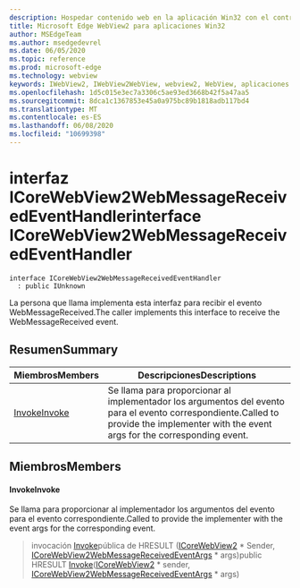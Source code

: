 ```yaml
---
description: Hospedar contenido web en la aplicación Win32 con el control Microsoft Edge WebView2
title: Microsoft Edge WebView2 para aplicaciones Win32
author: MSEdgeTeam
ms.author: msedgedevrel
ms.date: 06/05/2020
ms.topic: reference
ms.prod: microsoft-edge
ms.technology: webview
keywords: IWebView2, IWebView2WebView, webview2, WebView, aplicaciones Win32, Win32, Edge, ICoreWebView2, ICoreWebView2Controller, control de explorador, HTML Edge
ms.openlocfilehash: 1d5c015e3ec7a3306c5ae93ed3668b42f5a47aa5
ms.sourcegitcommit: 8dca1c1367853e45a0a975bc89b1818adb117bd4
ms.translationtype: MT
ms.contentlocale: es-ES
ms.lasthandoff: 06/08/2020
ms.locfileid: "10699398"
---
```

# <span data-ttu-id="20ca2-104">interfaz ICoreWebView2WebMessageReceivedEventHandler</span><span class="sxs-lookup"><span data-stu-id="20ca2-104">interface ICoreWebView2WebMessageReceivedEventHandler</span></span> 

```
interface ICoreWebView2WebMessageReceivedEventHandler
  : public IUnknown
```

<span data-ttu-id="20ca2-105">La persona que llama implementa esta interfaz para recibir el evento WebMessageReceived.</span><span class="sxs-lookup"><span data-stu-id="20ca2-105">The caller implements this interface to receive the WebMessageReceived event.</span></span>

## <span data-ttu-id="20ca2-106">Resumen</span><span class="sxs-lookup"><span data-stu-id="20ca2-106">Summary</span></span>

 <span data-ttu-id="20ca2-107">Miembros</span><span class="sxs-lookup"><span data-stu-id="20ca2-107">Members</span></span>                        | <span data-ttu-id="20ca2-108">Descripciones</span><span class="sxs-lookup"><span data-stu-id="20ca2-108">Descriptions</span></span>
--------------------------------|---------------------------------------------
[<span data-ttu-id="20ca2-109">Invoke</span><span class="sxs-lookup"><span data-stu-id="20ca2-109">Invoke</span></span>](#invoke) | <span data-ttu-id="20ca2-110">Se llama para proporcionar al implementador los argumentos del evento para el evento correspondiente.</span><span class="sxs-lookup"><span data-stu-id="20ca2-110">Called to provide the implementer with the event args for the corresponding event.</span></span>

## <span data-ttu-id="20ca2-111">Miembros</span><span class="sxs-lookup"><span data-stu-id="20ca2-111">Members</span></span>

#### <span data-ttu-id="20ca2-112">Invoke</span><span class="sxs-lookup"><span data-stu-id="20ca2-112">Invoke</span></span> 

<span data-ttu-id="20ca2-113">Se llama para proporcionar al implementador los argumentos del evento para el evento correspondiente.</span><span class="sxs-lookup"><span data-stu-id="20ca2-113">Called to provide the implementer with the event args for the corresponding event.</span></span>

> <span data-ttu-id="20ca2-114">invocación [Invoke](#invoke)pública de HRESULT ([ICoreWebView2](icorewebview2.md) \* Sender, [ICoreWebView2WebMessageReceivedEventArgs](icorewebview2webmessagereceivedeventargs.md) \* args)</span><span class="sxs-lookup"><span data-stu-id="20ca2-114">public HRESULT [Invoke](#invoke)([ICoreWebView2](icorewebview2.md) \* sender, [ICoreWebView2WebMessageReceivedEventArgs](icorewebview2webmessagereceivedeventargs.md) \* args)</span></span>

